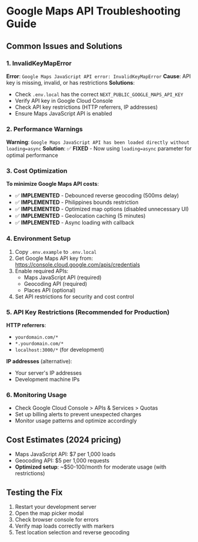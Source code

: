 # Google Maps API Troubleshooting Guide

## Common Issues and Solutions

### 1. InvalidKeyMapError
**Error**: `Google Maps JavaScript API error: InvalidKeyMapError`
**Cause**: API key is missing, invalid, or has restrictions
**Solutions**:
- Check `.env.local` has the correct `NEXT_PUBLIC_GOOGLE_MAPS_API_KEY`
- Verify API key in Google Cloud Console
- Check API key restrictions (HTTP referrers, IP addresses)
- Ensure Maps JavaScript API is enabled

### 2. Performance Warnings
**Warning**: `Google Maps JavaScript API has been loaded directly without loading=async`
**Solution**: ✅ **FIXED** - Now using `loading=async` parameter for optimal performance

### 3. Cost Optimization
**To minimize Google Maps API costs**:
- ✅ **IMPLEMENTED** - Debounced reverse geocoding (500ms delay)
- ✅ **IMPLEMENTED** - Philippines bounds restriction
- ✅ **IMPLEMENTED** - Optimized map options (disabled unnecessary UI)
- ✅ **IMPLEMENTED** - Geolocation caching (5 minutes)
- ✅ **IMPLEMENTED** - Async loading with callback

### 4. Environment Setup
1. Copy `.env.example` to `.env.local`
2. Get Google Maps API key from: https://console.cloud.google.com/apis/credentials
3. Enable required APIs:
   - Maps JavaScript API (required)
   - Geocoding API (required)
   - Places API (optional)
4. Set API restrictions for security and cost control

### 5. API Key Restrictions (Recommended for Production)
**HTTP referrers**:
- `yourdomain.com/*`
- `*.yourdomain.com/*`
- `localhost:3000/*` (for development)

**IP addresses** (alternative):
- Your server's IP addresses
- Development machine IPs

### 6. Monitoring Usage
- Check Google Cloud Console > APIs & Services > Quotas
- Set up billing alerts to prevent unexpected charges
- Monitor usage patterns and optimize accordingly

## Cost Estimates (2024 pricing)
- Maps JavaScript API: $7 per 1,000 loads
- Geocoding API: $5 per 1,000 requests
- **Optimized setup**: ~$50-100/month for moderate usage (with restrictions)

## Testing the Fix
1. Restart your development server
2. Open the map picker modal
3. Check browser console for errors
4. Verify map loads correctly with markers
5. Test location selection and reverse geocoding
